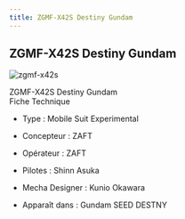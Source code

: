 ```yaml
---
title: ZGMF-X42S Destiny Gundam
---
```


ZGMF-X42S Destiny Gundam
------------------------

![zgmf-x42s](/images/stories/saga/gundamseeddestiny/mechas/zaft/zgmf-x42s.png)


ZGMF-X42S Destiny Gundam  
Fiche Technique   
- Type : Mobile Suit Experimental  
- Concepteur : ZAFT  
- Opérateur : ZAFT  
- Pilotes : Shinn Asuka  
  
  
- Mecha Designer : Kunio Okawara  
- Apparaît dans : Gundam SEED DESTNY

